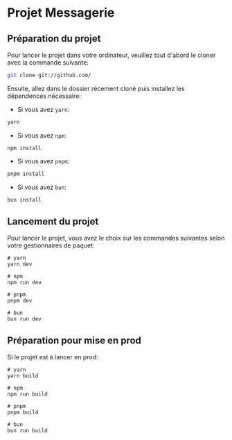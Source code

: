 # Projet Messagerie

## Préparation du projet

Pour lancer le projet dans votre ordinateur, veuillez tout d'abord le cloner avec la commande suivante:
```bash
git clone git://github.com/
```
Ensuite, allez dans le dossier récement cloné puis installez les dépendences nécessaire:
- Si vous avez `yarn`:
```cmd
yarn
```
- Si vous avez `npm`:
```
npm install
```
- Si vous avez `pnpm`:
```cmd
pnpm install
```

- Si vous avez `bun`:
```cmd
bun install
```

## Lancement du projet
Pour lancer le projet, vous avez le choix sur les commandes suivantes selon votre gestionnaires de paquet:
```
# yarn
yarn dev

# npm
npm run dev

# pnpm
pnpm dev

# bun 
bun run dev
```

## Préparation pour mise en prod
Si le projet est à lancer en prod:

```
# yarn
yarn build

# npm
npm run build

# pnpm
pnpm build

# bun 
bun run build
```
